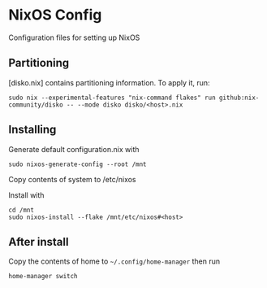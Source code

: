 # NixOS Config

Configuration files for setting up NixOS

## Partitioning

[disko.nix] contains partitioning information. To apply it, run:

`sudo nix --experimental-features "nix-command flakes" run github:nix-community/disko -- --mode disko disko/<host>.nix`

## Installing

Generate default configuration.nix with

`sudo nixos-generate-config --root /mnt`

Copy contents of system to /etc/nixos

Install with

```
cd /mnt
sudo nixos-install --flake /mnt/etc/nixos#<host>
```

## After install

Copy the contents of home to `~/.config/home-manager` then run

`home-manager switch`
